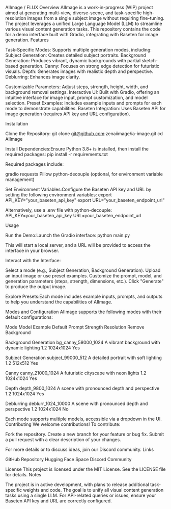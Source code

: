 AIImage / FLUX
Overview
AIImage is a work-in-progress (WIP) project aimed at generating multi-view, diverse-scene, and task-specific high-resolution images from a single subject image without requiring fine-tuning. The project leverages a unified Large Language Model (LLM) to streamline various visual content generation tasks. This repository contains the code for a demo interface built with Gradio, integrating with Baseten for image generation.
Features

Task-Specific Modes: Supports multiple generation modes, including:
Subject Generation: Creates detailed subject portraits.
Background Generation: Produces vibrant, dynamic backgrounds with partial sketch-based generation.
Canny: Focuses on strong edge detection for futuristic visuals.
Depth: Generates images with realistic depth and perspective.
Deblurring: Enhances image clarity.


Customizable Parameters: Adjust steps, strength, height, width, and background removal settings.
Interactive UI: Built with Gradio, offering an intuitive interface for image input, prompt customization, and model selection.
Preset Examples: Includes example inputs and prompts for each mode to demonstrate capabilities.
Baseten Integration: Uses Baseten API for image generation (requires API key and URL configuration).

Installation

Clone the Repository:
git clone git@github.com:zenaiimage/ia-image.git
cd AIImage


Install Dependencies:Ensure Python 3.8+ is installed, then install the required packages:
pip install -r requirements.txt

Required packages include:

gradio
requests
Pillow
python-decouple (optional, for environment variable management)


Set Environment Variables:Configure the Baseten API key and URL by setting the following environment variables:
export API_KEY="your_baseten_api_key"
export URL="your_baseten_endpoint_url"

Alternatively, use a .env file with python-decouple:
API_KEY=your_baseten_api_key
URL=your_baseten_endpoint_url



Usage

Run the Demo:Launch the Gradio interface:
python main.py

This will start a local server, and a URL will be provided to access the interface in your browser.

Interact with the Interface:

Select a mode (e.g., Subject Generation, Background Generation).
Upload an input image or use preset examples.
Customize the prompt, model, and generation parameters (steps, strength, dimensions, etc.).
Click "Generate" to produce the output image.


Explore Presets:Each mode includes example inputs, prompts, and outputs to help you understand the capabilities of AIImage.


Modes and Configuration
AIImage supports the following modes with their default configurations:



Mode
Model Example
Default Prompt
Strength
Resolution
Remove Background



Background Generation
bg_canny_58000_1024
A vibrant background with dynamic lighting
1.2
1024x1024
Yes


Subject Generation
subject_99000_512
A detailed portrait with soft lighting
1.2
512x512
Yes


Canny
canny_21000_1024
A futuristic cityscape with neon lights
1.2
1024x1024
Yes


Depth
depth_9800_1024
A scene with pronounced depth and perspective
1.2
1024x1024
Yes


Deblurring
deblurr_1024_10000
A scene with pronounced depth and perspective
1.2
1024x1024
No


Each mode supports multiple models, accessible via a dropdown in the UI.
Contributing
We welcome contributions! To contribute:

Fork the repository.
Create a new branch for your feature or bug fix.
Submit a pull request with a clear description of your changes.

For more details or to discuss ideas, join our Discord community.
Links

GitHub Repository
Hugging Face Space
Discord Community

License
This project is licensed under the MIT License. See the LICENSE file for details.
Notes

The project is in active development, with plans to release additional task-specific weights and code.
The goal is to unify all visual content generation tasks using a single LLM.
For API-related queries or issues, ensure your Baseten API key and URL are correctly configured.

